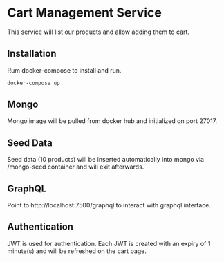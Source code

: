 # Cart Management Service
This service will list our products and allow adding them to cart.

## Installation
Rum docker-compose to install and run.

```bash
docker-compose up
```

## Mongo
Mongo image will be pulled from docker hub and initialized on port 27017.

## Seed Data
Seed data (10 products) will be inserted automatically into mongo via /mongo-seed container and will exit afterwards.

## GraphQL
Point to http://localhost:7500/graphql to interact with graphql interface.

## Authentication
JWT is used for authentication. Each JWT is created with an expiry of 1 minute(s) and will be refreshed on the cart page.
